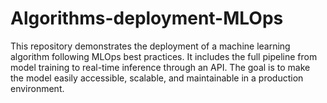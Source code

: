 # Algorithms-deployment-MLOps
This repository demonstrates the deployment of a machine learning algorithm following MLOps best practices. It includes the full pipeline from model training to real-time inference through an API. The goal is to make the model easily accessible, scalable, and maintainable in a production environment.
